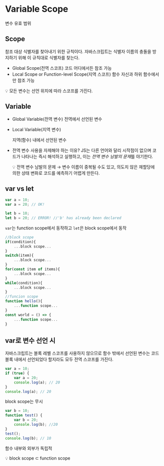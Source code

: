 # Variable Scope

변수 유효 범위

## Scope

참조 대상 식별자를 찾아내기 위한 규칙이다. 자바스크립트는 식별자 이름의 충돌을 방지하기 위해 이 규칙대로 식별자를 찾는다.

-   Global Scope(전역 스코프)
    코드 어디에서든 참조 가능
-   Local Scope or Function-level Scope(지역 스코프)
    함수 자신과 하위 함수에서만 참조 가능

<aside>
💡 모든 변수는 선언 위치에 따라 스코프를 가진다.

</aside>

## Variable

-   Global Variable(전역 변수)
    전역에서 선언된 변수
-   Local Variable(지역 변수)

    지역(함수) 내에서 선언된 변수

-   전역 변수 사용을 자제해야 하는 이유?
    JS는 다른 언어와 달리 시작점이 없으며 코드가 나타나는 즉시 해석하고 실행하고, 이는 *전역 변수 남발의 문제*를 야기한다.
      <aside>
      💡 전역 변수 남발의 문제 → 변수 이름이 중복될 수도 있고, 의도치 않은 재할당에 의한 상태 변화로 코드를 예측하기 어렵게 만든다.
      
      </aside>

## var vs let

```jsx
var a = 10;
var a = 20; // OK!

let b = 10;
let b = 20; // ERROR! //'b' has already been declared
```

`var`는 function scope에서 동작하고 `let`은 block scope에서 동작

```jsx
//block scope
if(condition){
	...block scope...
}
switch(item){
	...block scope...
}
for(const item of items){
	...block scope...
}
while(condition){
	...block scope...
}
//funcion scope
function hello(){
	...function scope...
}
const world = () => {
	...function scope...
}
```

## var로 변수 선언 시

자바스크립트는 블록 레벨 스코프를 사용하지 않으므로 함수 밖에서 선언된 변수는 코드 블록 내에서 선언되었다 할지라도 모두 전역 스코프를 가진다.

```jsx
var a = 10;
if (true) {
    var a = 20;
    console.log(a); // 20
}
console.log(a); // 20
```

block scope는 무시

```jsx
var b = 10;
function test() {
    var b = 20;
    console.log(b); //20
}
test();
console.log(b); // 10
```

함수 내부와 외부가 독립적

<aside>
💡 block scope ⊂ function scope

</aside>
